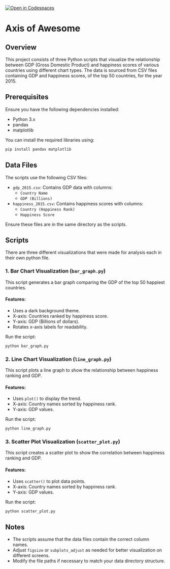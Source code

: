 [![Open in Codespaces](https://classroom.github.com/assets/launch-codespace-2972f46106e565e64193e422d61a12cf1da4916b45550586e14ef0a7c637dd04.svg)](https://classroom.github.com/open-in-codespaces?assignment_repo_id=18859768)
# Axis of Awesome

## Overview
This project consists of three Python scripts that visualize the relationship between GDP (Gross Domestic Product) and happiness scores of various countries using different chart types. The data is sourced from CSV files containing GDP and happiness scores, of the top 50 countries, for the year 2015.

## Prerequisites
Ensure you have the following dependencies installed:
- Python 3.x
- pandas
- matplotlib

You can install the required libraries using:
```bash
pip install pandas matplotlib
```

## Data Files
The scripts use the following CSV files:
- `gdp_2015.csv`: Contains GDP data with columns:
  - `Country Name`
  - `GDP (Billions)`
- `happiness_2015.csv`: Contains happiness scores with columns:
  - `Country (Happiness Rank)`
  - `Happiness Score`

Ensure these files are in the same directory as the scripts.

## Scripts
There are three different visualizations that were made for analysis each in their own python file.

### 1. Bar Chart Visualization (`bar_graph.py`)
This script generates a bar graph comparing the GDP of the top 50 happiest countries.
#### Features:
- Uses a dark background theme.
- X-axis: Countries ranked by happiness score.
- Y-axis: GDP (Billions of dollars).
- Rotates x-axis labels for readability.

Run the script:
```bash
python bar_graph.py
```

### 2. Line Chart Visualization (`line_graph.py`)
This script plots a line graph to show the relationship between happiness ranking and GDP.
#### Features:
- Uses `plot()` to display the trend.
- X-axis: Country names sorted by happiness rank.
- Y-axis: GDP values.

Run the script:
```bash
python line_graph.py
```

### 3. Scatter Plot Visualization (`scatter_plot.py`)
This script creates a scatter plot to show the correlation between happiness ranking and GDP.
#### Features:
- Uses `scatter()` to plot data points.
- X-axis: Country names sorted by happiness rank.
- Y-axis: GDP values.

Run the script:
```bash
python scatter_plot.py
```

## Notes
- The scripts assume that the data files contain the correct column names.
- Adjust `figsize` or `subplots_adjust` as needed for better visualization on different screens.
- Modify the file paths if necessary to match your data directory structure.